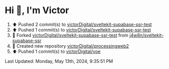 <h1>Hi 👋, I'm Victor </h1>

<!--RECENT_ACTIVITY:start-->
1. ⬆️ Pushed 2 commit(s) to [victorDigital/sveltekit-supabase-ssr-test](https://github.com/victorDigital/sveltekit-supabase-ssr-test)<br>
2. ⬆️ Pushed 1 commit(s) to [victorDigital/sveltekit-supabase-ssr-test](https://github.com/victorDigital/sveltekit-supabase-ssr-test)<br>
3. 🔱 Forked [victorDigital/sveltekit-supabase-ssr-test](https://github.com/victorDigital/sveltekit-supabase-ssr-test) from [j4w8n/sveltekit-supabase-ssr](https://github.com/j4w8n/sveltekit-supabase-ssr)<br>
4. 📔 Created new repository [victorDigital/processingweb2](https://github.com/victorDigital/processingweb2)<br>
5. ⬆️ Pushed 1 commit(s) to [victorDigital/voe](https://github.com/victorDigital/voe)<br>
<!--RECENT_ACTIVITY:end-->

<!--RECENT_ACTIVITY:last_update-->
Last Updated: Monday, May 13th, 2024, 9:35:51 PM
<!--RECENT_ACTIVITY:last_update_end-->
